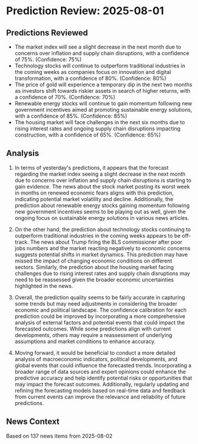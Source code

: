 # Prediction Review: 2025-08-01

## Predictions Reviewed

- The market index will see a slight decrease in the next month due to concerns over inflation and supply chain disruptions, with a confidence of 75%. (Confidence: 75%)
- Technology stocks will continue to outperform traditional industries in the coming weeks as companies focus on innovation and digital transformation, with a confidence of 80%. (Confidence: 80%)
- The price of gold will experience a temporary dip in the next two months as investors shift towards riskier assets in search of higher returns, with a confidence of 70%. (Confidence: 70%)
- Renewable energy stocks will continue to gain momentum following new government incentives aimed at promoting sustainable energy solutions, with a confidence of 85%. (Confidence: 85%)
- The housing market will face challenges in the next six months due to rising interest rates and ongoing supply chain disruptions impacting construction, with a confidence of 65%. (Confidence: 65%)

## Analysis

1. In terms of yesterday's predictions, it appears that the forecast regarding the market index seeing a slight decrease in the next month due to concerns over inflation and supply chain disruptions is starting to gain evidence. The news about the stock market posting its worst week in months on renewed economic fears aligns with this prediction, indicating potential market volatility and decline. Additionally, the prediction about renewable energy stocks gaining momentum following new government incentives seems to be playing out as well, given the ongoing focus on sustainable energy solutions in various news articles.

2. On the other hand, the prediction about technology stocks continuing to outperform traditional industries in the coming weeks appears to be off-track. The news about Trump firing the BLS commissioner after poor jobs numbers and the market reacting negatively to economic concerns suggests potential shifts in market dynamics. This prediction may have missed the impact of changing economic conditions on different sectors. Similarly, the prediction about the housing market facing challenges due to rising interest rates and supply chain disruptions may need to be reassessed given the broader economic uncertainties highlighted in the news.

3. Overall, the prediction quality seems to be fairly accurate in capturing some trends but may need adjustments in considering the broader economic and political landscape. The confidence calibration for each prediction could be improved by incorporating a more comprehensive analysis of external factors and potential events that could impact the forecasted outcomes. While some predictions align with current developments, others may require a reassessment of underlying assumptions and market conditions to enhance accuracy.

4. Moving forward, it would be beneficial to conduct a more detailed analysis of macroeconomic indicators, political developments, and global events that could influence the forecasted trends. Incorporating a broader range of data sources and expert opinions could enhance the predictive accuracy and help identify potential risks or opportunities that may impact the forecast outcomes. Additionally, regularly updating and refining the forecasting models based on real-time data and feedback from current events can improve the relevance and reliability of future predictions.

## News Context

Based on 137 news items from 2025-08-02
